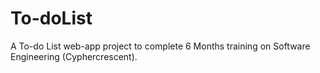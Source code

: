 # To-doList
A To-do List web-app project to complete 6 Months training on Software Engineering (Cyphercrescent).
